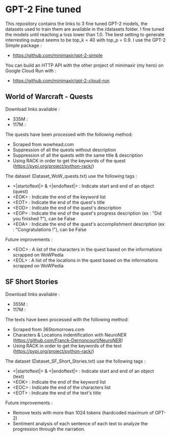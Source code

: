 # GPT-2 Fine tuned
This repository contains the links to 3 fine tuned GPT-2 models, the datasets used to train them are available in the /datasets folder. I fine tuned the models until reaching a loss lower than 1.0.
The best setting to generate interresting output seems to be top_k = 40 with top_p = 0.9.
I use the GPT-2 Simple package : 
- https://github.com/minimaxir/gpt-2-simple

You can build an HTTP API with the other project of minimaxir (my hero) on Google Cloud Run with : 
- https://github.com/minimaxir/gpt-2-cloud-run

## World of Warcraft - Quests
Download links available : 
- 335M :
- 117M :

The quests have been processed with the following method:
- Scraped from wowhead.com
- Suppression of all the quests without description
- Suppression of all the quests with the same title & description
- Using RACK in order to get the keywords of the quest (https://pypi.org/project/python-rack/)

The dataset (Dataset_WoW_quests.txt) use the following tags :
- \<|startoftext|\> & \<|endoftext|\> : Indicate start and end of an object (quest)
- \<EOK\> : Indicate the end of the keyword list
- \<EOT\> : Indicate the end of the quest's title
- \<EOD\> : Indicate the end of the quest's description
- \<EOP\> : Indicate the end of the quest's progress description (ex : "Did you finished ?"), can be False
- \<EOA\> : Indicate the end of the quest's accomplishment description (ex : "Congratulations !"), can be False
  
Future improvements :
- \<EOC\> : A list of the characters in the quest based on the informations scrapped on WoWPedia
- \<EOL\> : A list of the locations in the quest based on the informations scrapped on WoWPedia

## SF Short Stories
Download links available : 
- 355M :
- 117M : 

The texts have been processed with the following method:
- Scraped from 365tomorrows.com
- Characters & Locations indentification with NeuroNER (https://github.com/Franck-Dernoncourt/NeuroNER)
- Using RACK in order to get the keywords of the text (https://pypi.org/project/python-rack/)

The dataset (Dataset_SF_Short_Stories.txt) use the following tags :
- \<|startoftext|\> & \<|endoftext|\> : Indicate start and end of an object (text)
- \<EOK\> : Indicate the end of the keyword list
- \<EOC\> : Indicate the end of the characters list
- \<EOT\> : Indicate the end of the text's title

Future improvements :
- Remove texts with more than 1024 tokens (hardcoded maximum of GPT-2)
- Sentiment analysis of each sentence of each text to analyze the progression through the narration.
